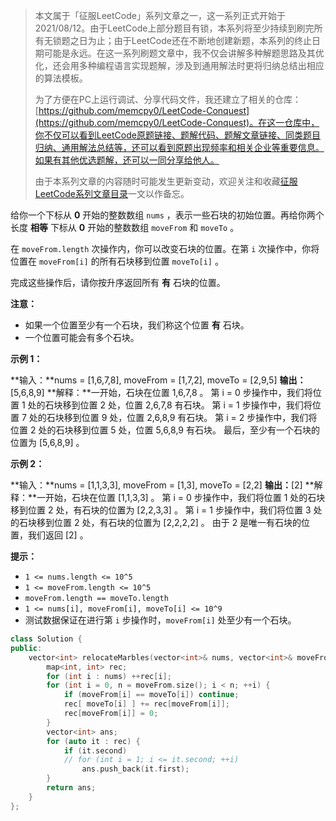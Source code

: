 > 本文属于「征服LeetCode」系列文章之一，这一系列正式开始于2021/08/12。由于LeetCode上部分题目有锁，本系列将至少持续到刷完所有无锁题之日为止；由于LeetCode还在不断地创建新题，本系列的终止日期可能是永远。在这一系列刷题文章中，我不仅会讲解多种解题思路及其优化，还会用多种编程语言实现题解，涉及到通用解法时更将归纳总结出相应的算法模板。
> <b></b>
> 
> 为了方便在PC上运行调试、分享代码文件，我还建立了相关的仓库：[https://github.com/memcpy0/LeetCode-Conquest](https://github.com/memcpy0/LeetCode-Conquest)。在这一仓库中，你不仅可以看到LeetCode原题链接、题解代码、题解文章链接、同类题目归纳、通用解法总结等，还可以看到原题出现频率和相关企业等重要信息。如果有其他优选题解，还可以一同分享给他人。
> <b></b>
> 
> 由于本系列文章的内容随时可能发生更新变动，欢迎关注和收藏[征服LeetCode系列文章目录](https://memcpy0.blog.csdn.net/article/details/119656559)一文以作备忘。

给你一个下标从 **0** 开始的整数数组 `nums` ，表示一些石块的初始位置。再给你两个长度 **相等** 下标从 **0** 开始的整数数组 `moveFrom` 和 `moveTo` 。

在 `moveFrom.length` 次操作内，你可以改变石块的位置。在第 `i` 次操作中，你将位置在 `moveFrom[i]` 的所有石块移到位置 `moveTo[i]` 。

完成这些操作后，请你按升序返回所有 **有** 石块的位置。

**注意：**

- 如果一个位置至少有一个石块，我们称这个位置 **有** 石块。
- 一个位置可能会有多个石块。

**示例 1：**

**输入：**nums = [1,6,7,8], moveFrom = [1,7,2], moveTo = [2,9,5]
**输出：**[5,6,8,9]
**解释：**一开始，石块在位置 1,6,7,8 。
第 i = 0 步操作中，我们将位置 1 处的石块移到位置 2 处，位置 2,6,7,8 有石块。
第 i = 1 步操作中，我们将位置 7 处的石块移到位置 9 处，位置 2,6,8,9 有石块。
第 i = 2 步操作中，我们将位置 2 处的石块移到位置 5 处，位置 5,6,8,9 有石块。
最后，至少有一个石块的位置为 [5,6,8,9] 。

**示例 2：**

**输入：**nums = [1,1,3,3], moveFrom = [1,3], moveTo = [2,2]
**输出：**[2]
**解释：**一开始，石块在位置 [1,1,3,3] 。
第 i = 0 步操作中，我们将位置 1 处的石块移到位置 2 处，有石块的位置为 [2,2,3,3] 。
第 i = 1 步操作中，我们将位置 3 处的石块移到位置 2 处，有石块的位置为 [2,2,2,2] 。
由于 2 是唯一有石块的位置，我们返回 [2] 。

**提示：**

- `1 <= nums.length <= 10^5`
- `1 <= moveFrom.length <= 10^5`
- `moveFrom.length == moveTo.length`
- `1 <= nums[i], moveFrom[i], moveTo[i] <= 10^9`
- 测试数据保证在进行第 `i` 步操作时，`moveFrom[i]` 处至少有一个石块。



```cpp
class Solution {
public:
    vector<int> relocateMarbles(vector<int>& nums, vector<int>& moveFrom, vector<int>& moveTo) {
        map<int, int> rec;
        for (int i : nums) ++rec[i];
        for (int i = 0, n = moveFrom.size(); i < n; ++i) {
            if (moveFrom[i] == moveTo[i]) continue;
            rec[ moveTo[i] ] += rec[moveFrom[i]];
            rec[moveFrom[i]] = 0;
        }
        vector<int> ans;
        for (auto it : rec) {
            if (it.second)
            // for (int i = 1; i <= it.second; ++i)
                ans.push_back(it.first);
        }
        return ans;
    }
};
```